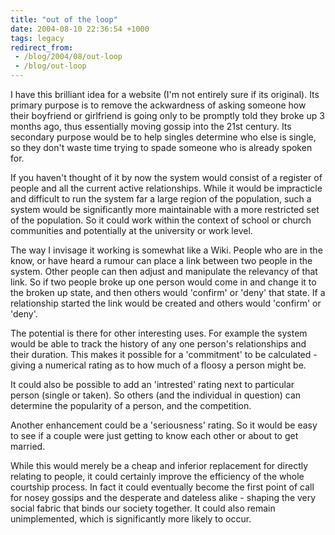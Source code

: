 ```yaml
---
title: "out of the loop"
date: 2004-08-10 22:36:54 +1000
tags: legacy
redirect_from:
 - /blog/2004/08/out-loop
 - /blog/out-loop
---
```


I have this brilliant idea for a website (I'm not entirely sure if its original). Its primary purpose is to remove the ackwardness of asking someone how their boyfriend or girlfriend is going only to be promptly told they broke up 3 months ago, thus essentially moving gossip into the 21st century. Its secondary purpose would be to help singles determine who else is single, so they don't waste time trying to spade someone who is already spoken for.



If you haven't thought of it by now the system would consist of a register of people and all the current active relationships. While it would be impracticle and difficult to run the system far a large region of the population, such a system would be significantly more maintainable with a more restricted set of the population. So it could work within the context of school or church communities and potentially at the university or work level.



The way I invisage it working is somewhat like a Wiki. People who are in the know, or have heard a rumour can place a link between two people in the system. Other people can then adjust and manipulate the relevancy of that link. So if two people broke up one person would come in and change it to the broken up state, and then others would 'confirm' or 'deny' that state. If a relationship started the link would be created and others would 'confirm' or 'deny'.



The potential is there for other interesting uses. For example the system would be able to track the history of any one person's relationships and their duration. This makes it possible for a 'commitment' to be calculated - giving a numerical rating as to how much of a floosy a person might be.



It could also be possible to add an 'intrested' rating next to particular person (single or taken). So others (and the individual in question) can determine the popularity of a person, and the competition.



Another enhancement could be a 'seriousness' rating. So it would be easy to see if a couple were just getting to know each other or about to get married.



While this would merely be a cheap and inferior replacement for directly relating to people, it could certainly improve the efficiency of the whole courtship process. In fact it could eventually become the first point of call for nosey gossips and the desperate and dateless alike - shaping the very social fabric that binds our society together. It could also remain unimplemented, which is significantly more likely to occur.

